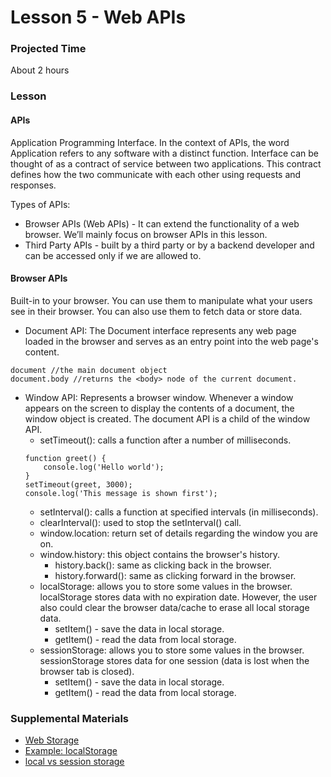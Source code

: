 # Lesson 5 - Web APIs

### Projected Time

About 2 hours

### Lesson

#### APIs
Application Programming Interface. In the context of APIs, the word Application refers to any software with a distinct function. Interface can be thought of as a contract of service between two applications. This contract defines how the two communicate with each other using requests and responses.

Types of APIs:
- Browser APIs (Web APIs) - It can extend the functionality of a web browser. We’ll mainly focus on browser APIs in this lesson.
- Third Party APIs - built by a third party or by a backend developer and can be accessed only if we are allowed to.

#### Browser APIs
Built-in to your browser. You can use them to manipulate what your users see in their browser. You can also use them to fetch data or store data.

- Document API: The Document interface represents any web page loaded in the browser and serves as an entry point into the web page's content.
```
document //the main document object
document.body //returns the <body> node of the current document.
```
- Window API: Represents a browser window. Whenever a window appears on the screen to display the contents of a document, the window object is created. The document API is a child of the window API.
    - setTimeout(): calls a function after a number of milliseconds.
    ```
    function greet() {
        console.log('Hello world');
    }
    setTimeout(greet, 3000);
    console.log('This message is shown first');
    ```
    - setInterval(): calls a function at specified intervals (in milliseconds).
    - clearInterval(): used to stop the setInterval() call.
    - window.location: return set of details regarding the window you are on.
    - window.history: this object contains the browser's history.
        - history.back(): same as clicking back in the browser.
        - history.forward(): same as clicking forward in the browser.
    - localStorage: allows you to store some values in the browser. localStorage stores data with no expiration date. However, the user also could clear the browser data/cache to erase all local storage data.
        - setItem() - save the data  in local storage.
        - getItem() - read the data from local storage.
    - sessionStorage: allows you to store some values in the browser. sessionStorage stores data for one session (data is lost when the browser tab is closed).
        - setItem() - save the data  in local storage.
        - getItem() - read the data from local storage.


### Supplemental Materials

- [Web Storage](https://mdn.github.io/dom-examples/web-storage/)
- [Example: localStorage](https://www.w3schools.com/html/tryit.asp?filename=tryhtml5_webstorage_local_clickcount)
- [local vs session storage](https://www.xenonstack.com/insights/local-vs-session-storage-vs-cookie)